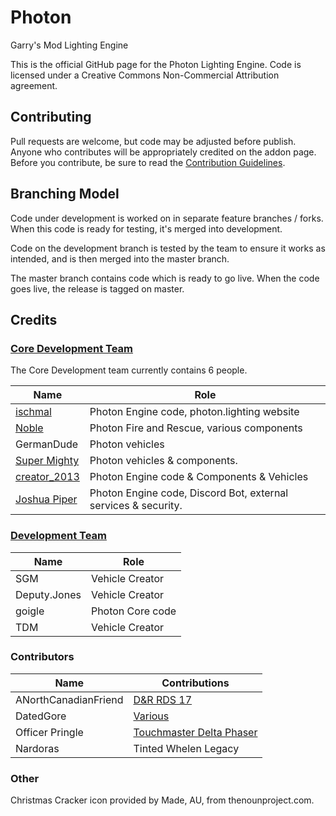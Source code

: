 # Photon
Garry's Mod Lighting Engine

This is the official GitHub page for the Photon Lighting Engine. Code is licensed under a Creative Commons Non-Commercial Attribution agreement.

## Contributing
Pull requests are welcome, but code may be adjusted before publish. Anyone who contributes will be appropriately credited on the addon page.
Before you contribute, be sure to read the [Contribution Guidelines](.github/CONTRIBUTING.md).

## Branching Model
Code under development is worked on in separate feature branches / forks. When this code is ready for testing, it's merged into development.

Code on the development branch is tested by the team to ensure it works as intended, and is then merged into the master branch.

The master branch contains code which is ready to go live. When the code goes live, the release is tagged on master.

## Credits

### [Core Development Team](.github/GOVERNANCE.md#core-development-team)

The Core Development team currently contains 6 people.

| Name | Role |
| --- | --- |
| [ischmal](https://github.com/ischmal) | Photon Engine code, photon.lighting website |
| [Noble](https://github.com/Noble-N9) | Photon Fire and Rescue, various components |
| GermanDude | Photon vehicles |
| [Super Mighty](https://github.com/SuperMighty1) | Photon vehicles & components. |
| [creator_2013](https://github.com/creator2013) | Photon Engine code & Components & Vehicles |
| [Joshua Piper](https://github.com/JoshPiper) | Photon Engine code, Discord Bot, external services & security.

### [Development Team](.github/GOVERNANCE.md#development)

| Name | Role |
| --- | --- |
| SGM | Vehicle Creator |
| Deputy.Jones | Vehicle Creator |
| goigle | Photon Core code |
| TDM | Vehicle Creator|

### Contributors
| Name | Contributions |
| --- | --- |
| ANorthCanadianFriend | [D&R RDS 17](https://github.com/photonle/Photon/pull/53) |
| DatedGore | [Various](https://github.com/photonle/Photon/pulls?q=is%3Apr+is%3Amerged+author%3ADatedGore) |
| Officer Pringle | [Touchmaster Delta Phaser](https://github.com/photonle/Photon/pull/63) |
| Nardoras | Tinted Whelen Legacy |

### Other

Christmas Cracker icon provided by Made, AU, from thenounproject.com.

